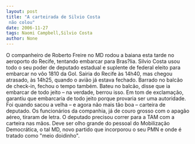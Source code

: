 ```yaml
---
layout: post
title: "A carteirada de Silvio Costa
 não colou"
date: 2006-11-27
tags: Naomi Campbell,Silvio Costa
author: None
---
```

O companheiro de Roberto Freire no MD rodou a baiana esta tarde no aeroporto do Recife, tentando embarcar para Bras?lia.
Silvio Costa usou todo o seu poder de deputado estadual e suplente de federal eleito para embarcar no vôo 1810 da Gol.
Sairia do Recife às 14h40, mas chegou atrasado, às 14h25, quando o avião já estava fechado. Barrado no balcão de check-in, fechou o tempo também.
Bateu no balcão, disse que ia embarcar de todo jeito – na verdade, berrou isso. Em tom de exclamação, garantiu que embarcaria de todo jeito porque provaria ser uma autoridade.
Foi quando sacou a velha – e agora não mais tão boa – carteira de deputado.
Os funcionários da companhia, já de couro grosso com o apagão aéreo, tiraram de letra.
O deputado precisou correr para a TAM com a carteira nas mãos. Deve ser olho grande do pessoal do Mobilização Democrática, o tal MD, novo partido que incorporou o seu PMN e onde é tratado como \"meio doidinho\". 